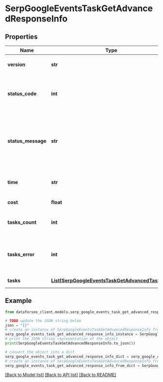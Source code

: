 # SerpGoogleEventsTaskGetAdvancedResponseInfo


## Properties

Name | Type | Description | Notes
------------ | ------------- | ------------- | -------------
**version** | **str** | the current version of the API | [optional] 
**status_code** | **int** | general status code you can find the full list of the response codes here | [optional] 
**status_message** | **str** | general informational message you can find the full list of general informational messages here | [optional] 
**time** | **str** | total execution time, seconds | [optional] 
**cost** | **float** | total tasks cost, USD | [optional] 
**tasks_count** | **int** | the number of tasks in the tasks array | [optional] 
**tasks_error** | **int** | the number of tasks in the tasks array returned with an error | [optional] 
**tasks** | [**List[SerpGoogleEventsTaskGetAdvancedTaskInfo]**](SerpGoogleEventsTaskGetAdvancedTaskInfo.md) | array of tasks | [optional] 

## Example

```python
from dataforseo_client.models.serp_google_events_task_get_advanced_response_info import SerpGoogleEventsTaskGetAdvancedResponseInfo

# TODO update the JSON string below
json = "{}"
# create an instance of SerpGoogleEventsTaskGetAdvancedResponseInfo from a JSON string
serp_google_events_task_get_advanced_response_info_instance = SerpGoogleEventsTaskGetAdvancedResponseInfo.from_json(json)
# print the JSON string representation of the object
print(SerpGoogleEventsTaskGetAdvancedResponseInfo.to_json())

# convert the object into a dict
serp_google_events_task_get_advanced_response_info_dict = serp_google_events_task_get_advanced_response_info_instance.to_dict()
# create an instance of SerpGoogleEventsTaskGetAdvancedResponseInfo from a dict
serp_google_events_task_get_advanced_response_info_from_dict = SerpGoogleEventsTaskGetAdvancedResponseInfo.from_dict(serp_google_events_task_get_advanced_response_info_dict)
```
[[Back to Model list]](../README.md#documentation-for-models) [[Back to API list]](../README.md#documentation-for-api-endpoints) [[Back to README]](../README.md)


